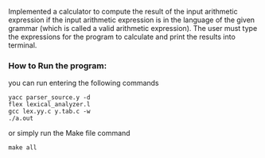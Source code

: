 
Implemented a calculator to compute the result of the input arithmetic expression if the input
arithmetic expression is in the language of the given grammar (which is called a valid
arithmetic expression). The user must type the expressions for the program to calculate and print
the results into terminal. 

### How to Run the program:

you can run entering the following commands 

```
yacc parser_source.y -d
flex lexical_analyzer.l
gcc lex.yy.c y.tab.c -w
./a.out
```

or simply run the Make file command

```
make all

```

